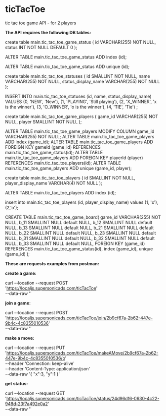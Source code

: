 # ticTacToe
tic tac toe game API - for 2 players

**The API requires the following DB tables:**

create table main.tic_tac_toe_game_status
(
    id VARCHAR(255) NOT NULL,
    status INT NOT NULL DEFAULT 0
);

ALTER TABLE main.tic_tac_toe_game_status ADD index (id);

ALTER TABLE main.tic_tac_toe_game_status ADD unique (id);


create table main.tic_tac_toe_statuses (
        id SMALLINT NOT NULL,
        name VARCHAR(255) NOT NULL,
        status_display_name VARCHAR(255) NOT NULL
);

INSERT INTO main.tic_tac_toe_statuses (id, name, status_display_name) VALUES
(0, 'NEW', 'New'),
(1, 'PLAYING', 'Still playing'),
(2, 'X_WINNER', 'x is the winner'),
(3, 'O_WINNER', 'o is the winner'),
(4, 'TIE', 'Tie')
;

create table main.tic_tac_toe_game_players (
  game_id VARCHAR(255) NOT NULL,
  player SMALLINT NOT NULL
);

ALTER TABLE main.tic_tac_toe_game_players MODIFY COLUMN game_id VARCHAR(255) NOT NULL;
ALTER TABLE main.tic_tac_toe_game_players ADD index (game_id);
ALTER TABLE main.tic_tac_toe_game_players
    ADD FOREIGN KEY gameId
        (game_id) REFERENCES main.tic_tac_toe_game_status(id);
ALTER TABLE  main.tic_tac_toe_game_players
    ADD FOREIGN KEY playerId
        (player) REFERENCES main.tic_tac_toe_players(id);
ALTER TABLE main.tic_tac_toe_game_players ADD unique (game_id, player);

create table main.tic_tac_toe_players (
    id SMALLINT NOT NULL,
    player_display_name VARCHAR(4) NOT NULL
);

ALTER TABLE main.tic_tac_toe_players ADD index (id);

insert into main.tic_tac_toe_players (id, player_display_name) values
(1, 'x'), (2,'o');

CREATE TABLE main.tic_tac_toe_game_board(
    game_id VARCHAR(255) NOT NULL,
    b_11 SMALLINT NULL default NULL,
    b_12 SMALLINT NULL default NULL,
    b_13 SMALLINT NULL default NULL,
    b_21 SMALLINT NULL default NULL,
    b_22 SMALLINT NULL default NULL,
    b_23 SMALLINT NULL default NULL,
    b_31 SMALLINT NULL default NULL,
    b_32 SMALLINT NULL default NULL,
    b_33 SMALLINT NULL default NULL,
    FOREIGN KEY (game_id) REFERENCES main.tic_tac_toe_game_status(id),
    index (game_id),
    unique (game_id)
);

**These are requests examples from postman:**

**create a game:**

curl --location --request POST 'https://localjs.supersonicads.com/ticTacToe' \
--data-raw ''

**join a game:**

curl --location --request POST 'https://localjs.supersonicads.com/ticTacToe/join/2b9cf67a-2b62-447e-9b4c-4c8355010536' \
--data-raw ''

**make a move:**

curl --location --request PUT 'https://localjs.supersonicads.com/ticTacToe/makeAMove/2b9cf67a-2b62-447e-9b4c-4c8355010536/o' \
--header 'Connection: keep-alive' \
--header 'Content-Type: application/json' \
--data-raw '{
    "x":3,
    "y":1
}'

**get status:**

curl --location --request GET 'https://localjs.supersonicads.com/ticTacToe/status/24d96df6-0630-4c22-948d-23f7a492e0a2' \
--data-raw ''
